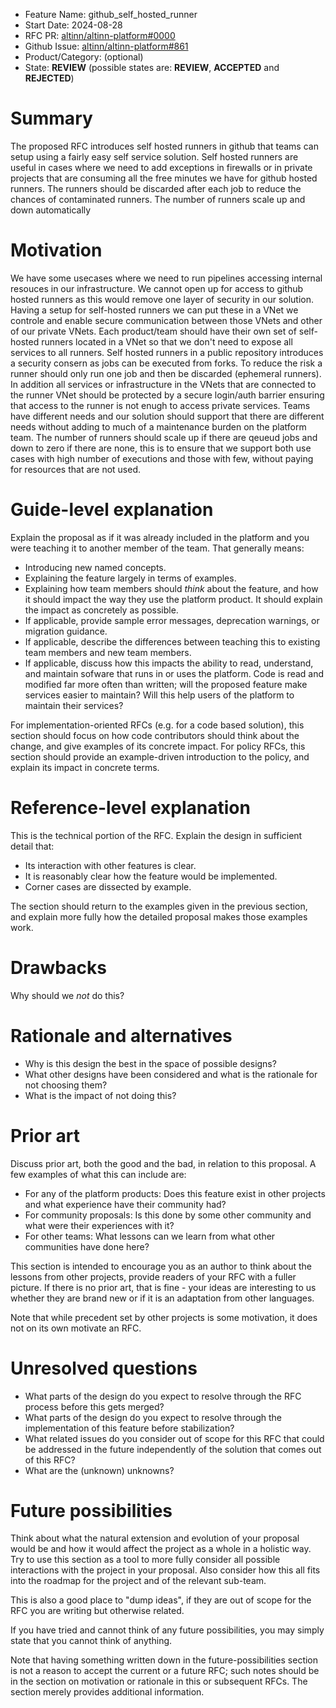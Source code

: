 - Feature Name: github_self_hosted_runner
- Start Date: 2024-08-28
- RFC PR: [altinn/altinn-platform#0000](https://github.com/altinn/altinn-platform/pull/0000)
- Github Issue: [altinn/altinn-platform#861](https://github.com/Altinn/altinn-platform/issues/861)
- Product/Category: (optional)
- State: **REVIEW** (possible states are: **REVIEW**, **ACCEPTED** and **REJECTED**)

# Summary
[summary]: #summary

The proposed RFC introduces self hosted runners in github that teams can setup using a fairly easy self service solution. Self hosted runners are useful in cases where we need to add exceptions in firewalls or in private projects that are consuming all the free minutes we have for github hosted runners. The runners should be discarded after each job to reduce the chances of contaminated runners. The number of runners scale up and down automatically

# Motivation
[motivation]: #motivation

We have some usecases where we need to run pipelines accessing internal resouces in our infrastructure. We cannot open up for access to github hosted runners as this would remove one layer of security in our solution. Having a setup for self-hosted runners we can put these in a VNet we controle and enable secure communication between those VNets and other of our private VNets.
Each product/team should have their own set of self-hosted runners located in a VNet so that we don't need to expose all services to all runners.
Self hosted runners in a public repository introduces a security consern as jobs can be executed from forks. To reduce the risk a runner should only run one job and then be discarded (ephemeral runners). In addition all services or infrastructure in the VNets that are connected to the runner VNet should be protected by a secure login/auth barrier ensuring that access to the runner is not enugh to access private services.
Teams have different needs and our solution should support that there are different needs without adding to much of a maintenance burden on the platform team.
The number of runners should scale up if there are qeueud jobs and down to zero if there are none, this is to ensure that we support both use cases with high number of executions and those with few, without paying for resources that are not used.


# Guide-level explanation
[guide-level-explanation]: #guide-level-explanation

Explain the proposal as if it was already included in the platform and you were teaching it to another member of the team. That generally means:

- Introducing new named concepts.
- Explaining the feature largely in terms of examples.
- Explaining how team members should *think* about the feature, and how it should impact the way they use the platform product. It should explain the impact as concretely as possible.
- If applicable, provide sample error messages, deprecation warnings, or migration guidance.
- If applicable, describe the differences between teaching this to existing team members and new team members.
- If applicable, discuss how this impacts the ability to read, understand, and maintain sofware that runs in or uses the platform. Code is read and modified far more often than written; will the proposed feature make services easier to maintain? Will this help users of the platform to maintain their services?

For implementation-oriented RFCs (e.g. for a code based solution), this section should focus on how code contributors should think about the change, and give examples of its concrete impact. For policy RFCs, this section should provide an example-driven introduction to the policy, and explain its impact in concrete terms.

# Reference-level explanation
[reference-level-explanation]: #reference-level-explanation

This is the technical portion of the RFC. Explain the design in sufficient detail that:

- Its interaction with other features is clear.
- It is reasonably clear how the feature would be implemented.
- Corner cases are dissected by example.

The section should return to the examples given in the previous section, and explain more fully how the detailed proposal makes those examples work.

# Drawbacks
[drawbacks]: #drawbacks

Why should we *not* do this?

# Rationale and alternatives
[rationale-and-alternatives]: #rationale-and-alternatives

- Why is this design the best in the space of possible designs?
- What other designs have been considered and what is the rationale for not choosing them?
- What is the impact of not doing this?

# Prior art
[prior-art]: #prior-art

Discuss prior art, both the good and the bad, in relation to this proposal.
A few examples of what this can include are:

- For any of the platform products: Does this feature exist in other projects and what experience have their community had?
- For community proposals: Is this done by some other community and what were their experiences with it?
- For other teams: What lessons can we learn from what other communities have done here?


This section is intended to encourage you as an author to think about the lessons from other projects, provide readers of your RFC with a fuller picture.
If there is no prior art, that is fine - your ideas are interesting to us whether they are brand new or if it is an adaptation from other languages.

Note that while precedent set by other projects is some motivation, it does not on its own motivate an RFC.

# Unresolved questions
[unresolved-questions]: #unresolved-questions

- What parts of the design do you expect to resolve through the RFC process before this gets merged?
- What parts of the design do you expect to resolve through the implementation of this feature before stabilization?
- What related issues do you consider out of scope for this RFC that could be addressed in the future independently of the solution that comes out of this RFC?
- What are the (unknown) unknowns?

# Future possibilities
[future-possibilities]: #future-possibilities

Think about what the natural extension and evolution of your proposal would
be and how it would affect the project as a whole in a holistic
way. Try to use this section as a tool to more fully consider all possible
interactions with the project in your proposal.
Also consider how this all fits into the roadmap for the project
and of the relevant sub-team.

This is also a good place to "dump ideas", if they are out of scope for the
RFC you are writing but otherwise related.

If you have tried and cannot think of any future possibilities,
you may simply state that you cannot think of anything.

Note that having something written down in the future-possibilities section
is not a reason to accept the current or a future RFC; such notes should be
in the section on motivation or rationale in this or subsequent RFCs.
The section merely provides additional information.